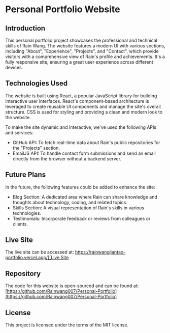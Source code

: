 # Personal Portfolio Website

## Introduction
This personal portfolio project showcases the professional and technical skills of Rain Wang. The website features a modern UI with various sections, including "About", "Experience", "Projects", and "Contact", which provide visitors with a comprehensive view of Rain's profile and achievements. It's a fully responsive site, ensuring a great user experience across different devices.

## Technologies Used
The website is built using React, a popular JavaScript library for building interactive user interfaces. React's component-based architecture is leveraged to create reusable UI components and manage the site's overall structure. CSS is used for styling and providing a clean and modern look to the website.

To make the site dynamic and interactive, we've used the following APIs and services:

- GitHub API: To fetch real-time data about Rain's public repositories for the "Projects" section.
- EmailJS API: To handle contact form submissions and send an email directly from the browser without a backend server.


## Future Plans
In the future, the following features could be added to enhance the site:

- Blog Section: A dedicated area where Rain can share knowledge and thoughts about technology, coding, and related topics.
- Skills Section: A visual representation of Rain's skills in various technologies.
- Testimonials: Incorporate feedback or reviews from colleagues or clients.

## Live Site
The live site can be accessed at: [https://rainwangjiantao-portfolio.vercel.app/][Live Site](https://rainwangjiantao-portfolio.vercel.app/)

## Repository
The code for this website is open-sourced and can be found at: [https://github.com/Rainwang007/Personal-Portfolio](https://github.com/Rainwang007/Personal-Portfolio)

## License
This project is licensed under the terms of the MIT license.
